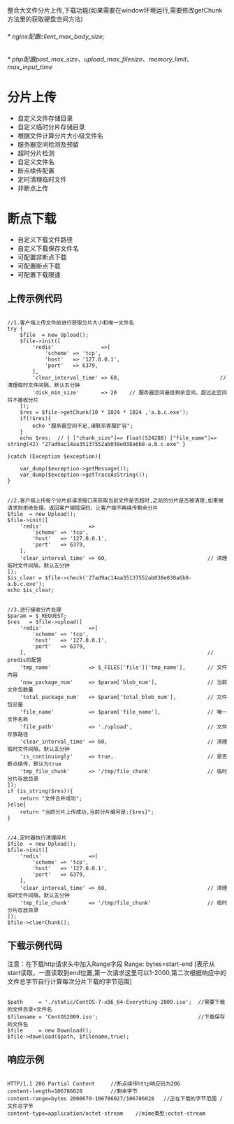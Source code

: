 
整合大文件分片上传,下载功能(如果需要在window环境运行,需要修改getChunk方法里的获取硬盘空间方法) 

###### * nginx配置client_max_body_size;
###### * php配置post_max_size、upload_max_filesize、memory_limit、max_input_time

分片上传
===============


 + 自定义文件存储目录
 + 自定义临时分片存储目录
 + 根据文件计算分片大小级文件名
 + 服务器空间检测及预留
 + 超时分片检测
 + 自定义文件名
 + 断点续传配置
 + 定时清理临时文件
 + 非断点上传

断点下载
===============


 + 自定义下载文件路径
 + 自定义下载保存文件名
 + 可配置非断点下载
 + 可配置断点下载
 + 可配置下载限速


## 上传示例代码


~~~

//1.客户端上传文件前进行获取分片大小和唯一文件名
try {
    $file  = new Upload();
    $file->init([
        'redis'               =>[
            'scheme' => 'tcp',
            'host'   => '127.0.0.1',
            'port'   => 6379,
        ],
        'clear_interval_time' => 60,                                // 清理临时文件间隔，默认五分钟
        'disk_min_size'       => 20    // 服务器空间最低剩余空间，超过此空间将不接收分片
    ]);
    $res = $file->getChunk(10 * 1024 * 1024 ,'a.b.c.exe');
    if(!$res){
        echo "服务器空间不足,请联系客服扩容";
    }
    echo $res;  // { ["chunk_size"]=> float(524288) ["file_name"]=> string(42) "27ad9ac14aa35137552ab038e038a6b8-a.b.c.exe" }

}catch (Exception $exception){

    var_dump($exception->getMessage());
    var_dump($exception->getTraceAsString());
}


//2.客户端上传每个分片前请求接口来获取当前文件是否超时,之前的分片是否被清理,如果被请求则拒绝处理。返回客户端错误码，让客户端不再续传剩余分片
$file  = new Upload();
$file->init([
    'redis'               =>
        'scheme' => 'tcp',
        'host'   => '127.0.0.1',
        'port'   => 6379,
    ],
    'clear_interval_time' => 60,                                // 清理临时文件间隔，默认五分钟
]);
$is_clear = $file->check('27ad9ac14aa35137552ab038e038a6b8-a.b.c.exe');
echo $is_clear;


//3.进行接收分片处理
$param = $_REQUEST;
$res   = $file->upload([
    'redis'               =>[
        'scheme' => 'tcp',
        'host'   => '127.0.0.1',
        'port'   => 6379,
    ],                                                          // predis的配置
    'tmp_name'            => $_FILES['file']['tmp_name'],       // 文件内容
    'now_package_num'     => $param['blob_num'],                // 当前文件包数量
    'total_package_num'   => $param['total_blob_num'],          // 文件包总量
    'file_name'           => $param['file_name'],               // 唯一文件名称
    'file_path'           => './upload',                        // 文件存放路径
    'clear_interval_time' => 60,                                // 清理临时文件间隔，默认五分钟
    'is_continuingly'     => true,                              // 是否断点续传，默认为true
    'tmp_file_chunk'      => '/tmp/file_chunk'                  // 临时分片存放目录
]);
if (is_string($res)){
    return "文件合并成功";
}else{
    return "当前分片上传成功,当前分片编号是:{$res}";
}


//4.定时器执行清理碎片
$file  = new Upload();
$file->init([
    'redis'               =>[
        'scheme' => 'tcp',
        'host'   => '127.0.0.1',
        'port'   => 6379,
    ],
    'clear_interval_time' => 60,                                // 清理临时文件间隔，默认五分钟
    'tmp_file_chunk'      => '/tmp/file_chunk'                  // 临时分片存放目录
]);
$file->claerChunk();

~~~

## 下载示例代码

注意：在下载http请求头中加入Range字段 
Range: bytes=start-end  [表示从start读取，一直读取到end位置,第一次请求这里可以1-2000,第二次根据响应中的文件总字节自行计算每次分片下载的字节范围]

~~~

$path     = './static/CentOS-7-x86_64-Everything-2009.iso';  //需要下载的文件目录+文件名
$filename = 'CentOS2009.iso';                                //下载保存的文件名
$file     = new Download();
$file->download($path, $filename,true); 

~~~

## 响应示例

~~~

HTTP/1.1 206 Partial Content     //断点续传http响应码为206
content-length=106786028         //剩余字节
content-range=bytes 2000070-106786027/106786028   //正在下载的字节范围 / 文件总字节
content-type=application/octet-stream    //mime类型:octet-stream 

~~~
